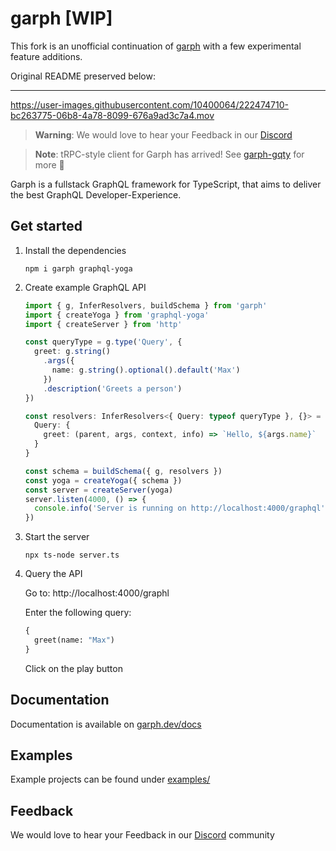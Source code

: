 # garph [WIP]

This fork is an unofficial continuation of [garph](https://github.com/stepci/garph) with a few experimental feature additions.

Original README preserved below:

---

https://user-images.githubusercontent.com/10400064/222474710-bc263775-06b8-4a78-8099-676a9ad3c7a4.mov

> **Warning**:
> We would love to hear your Feedback in our [Discord](https://discord.gg/KqJJzJ3BTu)

> **Note**:
> tRPC-style client for Garph has arrived! See [garph-gqty](https://github.com/stepci/garph-gqty) for more 🚀

Garph is a fullstack GraphQL framework for TypeScript, that aims to deliver the best GraphQL Developer-Experience.

## Get started

1. Install the dependencies

    ```
    npm i garph graphql-yoga
    ```

2. Create example GraphQL API

    ```ts
    import { g, InferResolvers, buildSchema } from 'garph'
    import { createYoga } from 'graphql-yoga'
    import { createServer } from 'http'

    const queryType = g.type('Query', {
      greet: g.string()
        .args({
          name: g.string().optional().default('Max')
        })
        .description('Greets a person')
    })

    const resolvers: InferResolvers<{ Query: typeof queryType }, {}> = {
      Query: {
        greet: (parent, args, context, info) => `Hello, ${args.name}`
      }
    }

    const schema = buildSchema({ g, resolvers })
    const yoga = createYoga({ schema })
    const server = createServer(yoga)
    server.listen(4000, () => {
      console.info('Server is running on http://localhost:4000/graphql')
    })
    ```

3. Start the server

    ```
    npx ts-node server.ts
    ```

4. Query the API

    Go to: http://localhost:4000/graphl

    Enter the following query:

    ```graphql
    {
      greet(name: "Max")
    }
    ```

    Click on the play button

## Documentation

Documentation is available on [garph.dev/docs](https://garph.dev/docs)

## Examples

Example projects can be found under [examples/](examples/)

## Feedback

We would love to hear your Feedback in our [Discord](https://discord.gg/KqJJzJ3BTu) community

